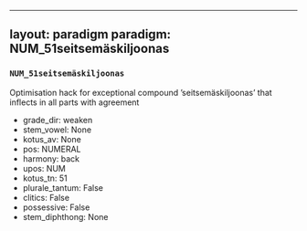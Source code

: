 
---
layout: paradigm
paradigm: NUM_51seitsemäskiljoonas
---
### ` NUM_51seitsemäskiljoonas `

Optimisation hack for exceptional compound ’seitsemäskiljoonas’ that inflects in all parts with agreement
* grade_dir: weaken
* stem_vowel: None
* kotus_av: None
* pos: NUMERAL
* harmony: back
* upos: NUM
* kotus_tn: 51
* plurale_tantum: False
* clitics: False
* possessive: False
* stem_diphthong: None
